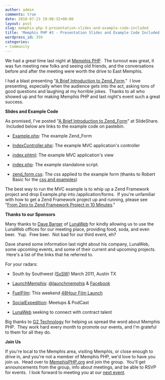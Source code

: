 ```yaml
---
author: admin
comments: true
date: 2010-07-23 19:08:32+00:00
layout: post
slug: memphis-php-3-presentation-slides-and-example-code-included
title: 'Memphis PHP #3 - Presentation Slides and Example Code Included'
wordpress_id: 359
categories:
- Community
---
```


We had a great time last night at [Memphis PHP](http://memphisphp.org).  The turnout was great, it was fun meeting new folks and seeing old friends, and the conversations before and after the meeting were worth the drive to East Memphis.

I had a blast presenting "[A Brief Introduction to Zend_Form](http://www.slideshare.net/jeremykendall/a-brief-introduction-to-zendform)."  I love presenting, especially when the audience gets into the act, asking tons of good questions and laughing at my horrible jokes.  Thanks to all who showed up and for making Memphis PHP and last night's event such a great success.

**Slides and Example Code**

As promised, I've posted "[A Brief Introduction to Zend_Form](http://www.slideshare.net/jeremykendall/a-brief-introduction-to-zendform)" at SlideShare.  Included below are links to the example code on pastebin.



	
  * [Example.php](http://pastebin.com/nmu7a89Y): The example Zend_Form

	
  * [IndexController.php](http://pastebin.com/EruVtysF): The example MVC application's controller

	
  * [index.phtml](http://pastebin.com/fN22fFTC): The example MVC application's view

	
  * [index.php](http://pastebin.com/jMqrPCWb): The example standalone script.

	
  * [zend_form.css](http://pastebin.com/fpmSsrBb): The css applied to the example form (thanks to Robert Basic for the [css and examples](http://robertbasic.com/blog/styling-the-default-zend_form-layout/))


The best way to run the MVC example is to whip up a Zend Framework project and drop Example.php into /application/forms.  If you're unfamiliar with how to get a Zend Framework project up and running, please see "[From Zero to Zend Framework Project in 10 Minutes](http://www.jeremykendall.net/2010/04/17/from-zero-to-zend-framework-project-in-10-minutes/)."

**Thanks to our Sponsors**

Many thanks to [Dave Barger](http://twitter.com/lalunablanca) of [LunaWeb](http://www.lunaweb.net/) for kindly allowing us to use the LunaWeb offices for our meeting place, providing food, soda, and even beer.  Yup.  Free beer.  Not bad for our third event, eh?

Dave shared some information last night about his company, LunaWeb, some upcoming events, and some of their current and upcoming projects.  Here's a list of the links that he referred to.

For your radars:



	
  * South by Southwest ([SxSW](http://sxsw.com)) March 2011, Austin TX

	
  * [LaunchMemphis](http://launchmemphis.org): [@launchmemphis](http://twitter.com/launchmemphis) & [Facebook](http://www.facebook.com/launchmemphis)

	
  * [FuelFilm](http://www.fuelfilm.org/): This weekend [48Hour Film Launch](http://www.fuelfilm.org/48hourlaunch.html)

	
  * [SocialExpedition](http://socialexpedition.com): Meetups & PodCast

	
  * [LunaWeb](http://lunaweb.com/Contact) seeking to connect with contract talent


Big thanks to [G2 Technology](http://www.g-2technology.com/) for helping us spread the word about Memphis PHP.  They work hard every month to promote our events, and I'm grateful to them for all they do.

**Join Us**

If you're local to the Memphis area, visiting Memphis, or close enough to drive in, and you're not a member of Memphis PHP, we'd love to have you join us.  Head over to [MemphisPHP.org](http://memphisphp.org) and join the group.  You'll get announcements from the group, info about meetings, and be able to RSVP for events.  I look forward to meeting you at our [next event](http://www.memphisphp.org/calendar/13909461/?from=list&offset=0).
